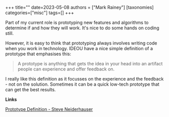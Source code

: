 +++
title=""
date=2023-05-08
authors = ["Mark Rainey"]
[taxonomies]
categories=["misc"]
tags=[]
+++

Part of my current role is prototyping new features and algorithms to determine if and how they will work. It's nice to do some hands on coding still.

<!-- more -->

However, it is easy to think that prototyping always involves writing code when you work in technology. IDEOU have a nice simple definition of a prototype that emphasises this:

> A prototype is anything that gets the idea in your head into an artifact people can experience and offer feedback on.

I really like this definition as it focusses on the experience and the feedback - not on the solution. Sometimes it can be a quick low-tech prototype that can get the best results.

__Links__

[Prototype Definition - Steve Neiderhauser](https://sneiderhauser.typepad.com/blog/2023/05/prototype-definition.html)
